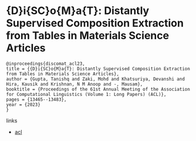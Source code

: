 # {D}i{SC}o{M}a{T}: Distantly Supervised Composition Extraction from Tables in Materials Science Articles

```
@inproceedings{discomat_acl23,
title = {{D}i{SC}o{M}a{T}: Distantly Supervised Composition Extraction from Tables in Materials Science Articles},
author = {Gupta, Tanishq and Zaki, Mohd and Khatsuriya, Devanshi and Hira, Kausik and Krishnan, N M Anoop and -, Mausam},
booktitle = {Proceedings of the 61st Annual Meeting of the Association for Computational Linguistics (Volume 1: Long Papers) (ACL)},
pages = {13465--13483},
year = {2023}
}
```

links
- [acl](https://aclanthology.org/2023.acl-long.753)
